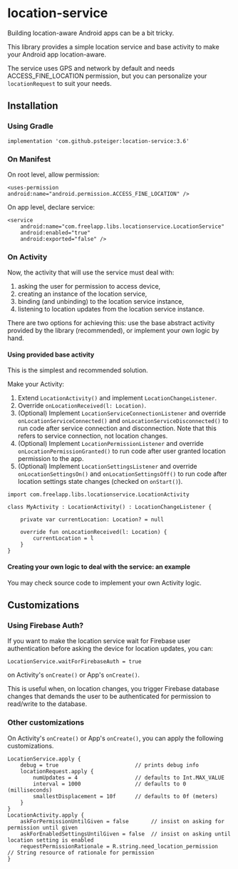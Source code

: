 # location-service

Building location-aware Android apps can be a bit tricky.

This library provides a simple location service and base activity to make your Android app location-aware.

The service uses GPS and network by default and needs ACCESS_FINE_LOCATION permission, but you can personalize your `locationRequest` to suit your needs.


## Installation

### Using Gradle

```
implementation 'com.github.psteiger:location-service:3.6'
```

### On Manifest

On root level, allow permission:

```
<uses-permission android:name="android.permission.ACCESS_FINE_LOCATION" />
```

On app level, declare service:

```
<service
    android:name="com.freelapp.libs.locationservice.LocationService"
    android:enabled="true"
    android:exported="false" />
```

### On Activity

Now, the activity that will use the service must deal with:

1. asking the user for permission to access device,
2. creating an instance of the location service,
3. binding (and unbinding) to the location service instance,
4. listening to location updates from the location service instance.

There are two options for achieving this: use the base abstract activity provided by the library (recommended), or implement your own logic by hand.

#### Using provided base activity

This is the simplest and recommended solution.

Make your Activity:

1. Extend `LocationActivity()` and implement `LocationChangeListener`.
2. Override `onLocationReceived(l: Location)`.
3. (Optional) Implement `LocationServiceConnectionListener` and override `onLocationServiceConnected()` and `onLocationServiceDisconnected()` to run code after service connection and disconnection. Note that this refers to service connection, not location changes.
4. (Optional) Implement `LocationPermissionListener` and override `onLocationPermissionGranted()` to run code after user granted location permission to the app.
5. (Optional) Implement `LocationSettingsListener` and override `onLocationSettingsOn()` and `onLocationSettingsOff()` to run code after location settings state changes (checked on `onStart()`).

```
import com.freelapp.libs.locationservice.LocationActivity

class MyActivity : LocationActivity() : LocationChangeListener {

    private var currentLocation: Location? = null

    override fun onLocationReceived(l: Location) {
        currentLocation = l
    }
}
```

#### Creating your own logic to deal with the service: an example

You may check source code to implement your own Activity logic.

## Customizations

### Using Firebase Auth?

If you want to make the location service wait for Firebase user authentication before asking the device for location updates, you can:

```
LocationService.waitForFirebaseAuth = true
```

on Activity's `onCreate()` or App's `onCreate()`.

This is useful when, on location changes, you trigger Firebase database changes that demands the user to be authenticated for permission to read/write to the database.

### Other customizations

On Activity's `onCreate()` or App's `onCreate()`, you can apply the following customizations.

```
LocationService.apply {
    debug = true                        // prints debug info
    locationRequest.apply {
        numUpdates = 4                  // defaults to Int.MAX_VALUE
        interval = 1000                 // defaults to 0 (milliseconds)
        smallestDisplacement = 10f      // defaults to 0f (meters)
    }
}
LocationActivity.apply {
    askForPermissionUntilGiven = false       // insist on asking for permission until given
    askForEnabledSettingsUntilGiven = false  // insist on asking until location setting is enabled
    requestPermissionRationale = R.string.need_location_permission      // String resource of rationale for permission
}
```

